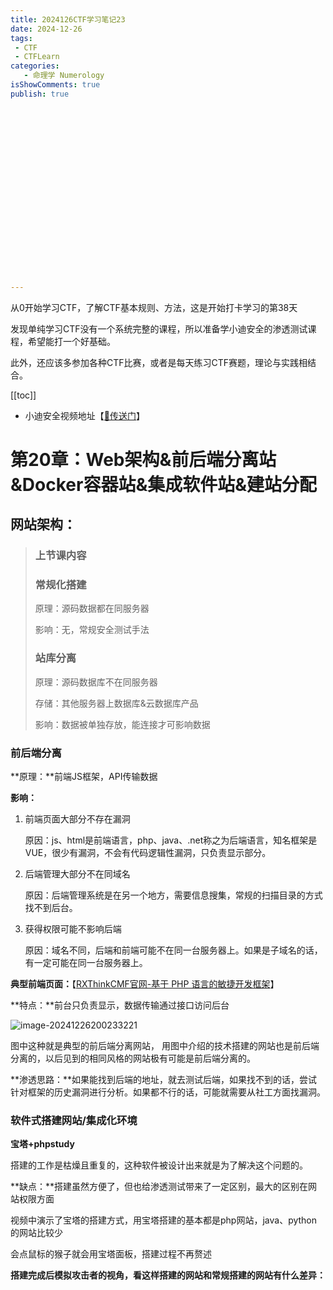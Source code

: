 ```yaml
---
title: 2024126CTF学习笔记23
date: 2024-12-26
tags:
 - CTF
 - CTFLearn
categories:
   - 命理学 Numerology
isShowComments: true
publish: true





















---
```


<Boxx/>

从0开始学习CTF，了解CTF基本规则、方法，这是开始打卡学习的第38天

发现单纯学习CTF没有一个系统完整的课程，所以准备学小迪安全的渗透测试课程，希望能打一个好基础。

此外，还应该多参加各种CTF比赛，或者是每天练习CTF赛题，理论与实践相结合。

[[toc]]

- 小迪安全视频地址【[🔗传送门]([https://www.bilibili.com/video/BV123yAYMEwb/)】

<!-- more -->

# 第20章：Web架构&前后端分离站&Docker容器站&集成软件站&建站分配

## 网站架构：

> ### 上节课内容
>
> ### 常规化搭建
>
> 原理：源码数据都在同服务器
>
> 影响：无，常规安全测试手法
>
> ### 站库分离
>
> 原理：源码数据库不在同服务器
>
> 存储：其他服务器上数据库&云数据库产品
>
> 影响：数据被单独存放，能连接才可影响数据

### 前后端分离

**原理：**前端JS框架，API传输数据

**影响：**

1. 前端页面大部分不存在漏洞

   原因：js、html是前端语言，php、java、.net称之为后端语言，知名框架是VUE，很少有漏洞，不会有代码逻辑性漏洞，只负责显示部分。

2. 后端管理大部分不在同域名

   原因：后端管理系统是在另一个地方，需要信息搜集，常规的扫描目录的方式找不到后台。

3. 获得权限可能不影响后端

   原因：域名不同，后端和前端可能不在同一台服务器上。如果是子域名的话，有一定可能在同一台服务器上。

**典型前端页面：**【[RXThinkCMF官网-基于 PHP 语言的敏捷开发框架](https://www.rxthink.cn/)】

**特点：**前台只负责显示，数据传输通过接口访问后台

![image-20241226200233221](/img/ctfLearn/image-20241226200233221.png)

图中这种就是典型的前后端分离网站， 用图中介绍的技术搭建的网站也是前后端分离的，以后见到的相同风格的网站极有可能是前后端分离的。

**渗透思路：**如果能找到后端的地址，就去测试后端，如果找不到的话，尝试针对框架的历史漏洞进行分析。如果都不行的话，可能就需要从社工方面找漏洞。



### 软件式搭建网站/集成化环境

**宝塔+phpstudy**

搭建的工作是枯燥且重复的，这种软件被设计出来就是为了解决这个问题的。

**缺点：**搭建虽然方便了，但也给渗透测试带来了一定区别，最大的区别在网站权限方面

视频中演示了宝塔的搭建方式，用宝塔搭建的基本都是php网站，java、python的网站比较少

会点鼠标的猴子就会用宝塔面板，搭建过程不再赘述

**搭建完成后模拟攻击者的视角，看这样搭建的网站和常规搭建的网站有什么差异：**